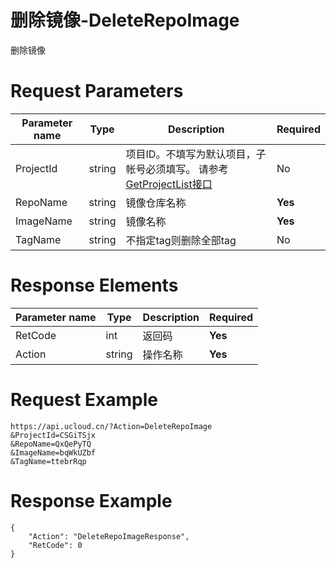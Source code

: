 # 删除镜像-DeleteRepoImage

删除镜像

# Request Parameters
|Parameter name|Type|Description|Required|
|---|---|---|---|
|ProjectId|string|项目ID。不填写为默认项目，子帐号必须填写。 请参考[GetProjectList接口](../summary/get_project_list.html)|No|
|RepoName|string|镜像仓库名称|**Yes**|
|ImageName|string|镜像名称|**Yes**|
|TagName|string|不指定tag则删除全部tag|No|

# Response Elements
|Parameter name|Type|Description|Required|
|---|---|---|---|
|RetCode|int|返回码|**Yes**|
|Action|string|操作名称|**Yes**|

# Request Example
```
https://api.ucloud.cn/?Action=DeleteRepoImage
&ProjectId=CSGiTSjx
&RepoName=QxQePyTQ
&ImageName=bqWkUZbf
&TagName=ttebrRqp
```

# Response Example
```
{
    "Action": "DeleteRepoImageResponse", 
    "RetCode": 0
}
```

